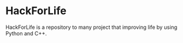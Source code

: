 # HackForLife
HackForLife is a repository to many project that improving life by using Python and C++.
